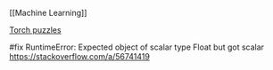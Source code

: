 [[Machine Learning]]

[Torch puzzles](https://github.com/srush/Tensor-Puzzles)

#fix RuntimeError: Expected object of scalar type Float but got scalar
https://stackoverflow.com/a/56741419